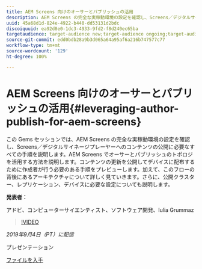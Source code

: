 ```yaml
---
title: AEM Screens 向けのオーサーとパブリッシュの活用
description: AEM Screens の完全な実稼動環境の設定を確認し、Screens／デジタルサイネージプレーヤーへのコンテンツの公開に必要なすべての手順を説明します。
uuid: 45a68d1d-824e-4922-b440-dd53131d2bdc
discoiquuid: ea92d8e0-1dc3-4933-9fd2-f8d240ec65ba
targetaudience: target-audience new;target-audience ongoing;target-audience upgrader
source-git-commit: edd0bdb28a9b3d065a64a95af6a216b747577c77
workflow-type: tm+mt
source-wordcount: '129'
ht-degree: 100%

---
```


# AEM Screens 向けのオーサーとパブリッシュの活用{#leveraging-author-publish-for-aem-screens}

この Gems セッションでは、AEM Screens の完全な実稼動環境の設定を確認し、Screens／デジタルサイネージプレーヤーへのコンテンツの公開に必要なすべての手順を説明します。AEM Screens でオーサーとパブリッシュのトポロジを活用する方法を説明します。コンテンツの更新を公開してデバイスに配布するために作成者が行う必要のある手順をプレビューします。加えて、このフローの背後にあるアーキテクチャについて詳しく見ていきます。さらに、公開クラスター、レプリケーション、デバイスに必要な設定についても説明します。

**発表者：**

アドビ、コンピューターサイエンティスト、ソフトウェア開発、Iulia Grummaz

>[!VIDEO](https://video.tv.adobe.com/v/28706/?quality=9)

*2019年9月4日（PT）に配信*

プレゼンテーション

[ファイルを入手](assets/leveraging-author-publish-aem-screens-final.pdf)
